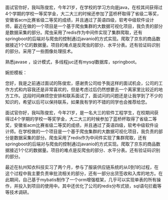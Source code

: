 面试官你好，我叫陈俊宏，今年21岁，在学校的学习方向是java，在校其间获得过4个学期的学校一等奖学金，大二大三的时候还参加了蓝桥杯取得了省级二等奖，安徽省acm比赛省级二等奖的成绩，并且通过了英语四级，软考中级软件设计师，最近在做的一个项目是一个基于爬虫集群的大数据可视化项目，我负责的部分是数据采集的部分。爬虫采用了redis作为中间件实现了集群爬取，还有springboot的后端对与爬虫的控制通过javanio的方式实现。爬取了京东的商品数据接近1个亿的数据量。项目的难点是反爬虫的部分、水平分表。还有验证码识别的部分。采用了一些图像处理技术。

熟悉javase ，设计模式，多线程juc还有mysql数据库，springboot。



婉拒模板：

您好，我是之前通过面试的陈俊宏，感谢贵公司给予我这样的面试机会，公司的工作方式和内容我还是非常喜欢的，但是考虑过后仍然想要去一个离家里比较近的地方工作。这段时间麻烦您安排和联系面试了，面试问的问题还是让我学到了不少的知识的，希望以后可以保持联系，如果我有学的不错的同学也会推荐给您。



​	面试官你好，我叫陈俊宏，今年21岁，是一名大三的软件工程学生，在校期间获得过4个学期的学校一等奖学金，大二大三的时候参加了蓝桥杯取得了省级二等奖，安徽省acm比赛省级二等奖的成绩，并且通过了英语四级，软考中级软件设计师。在学校做的一个项目是一个基于爬虫集群的大数据可视化项目，我负责的部分是数据采集的部分。爬虫采用了redis作为中间件实现了集群爬取，还有springboot的后端对与爬虫的控制通过javanio的方式实现。爬取了京东的商品数据接近1个亿的数据量。项目的难点是反爬虫的部分、水平分表。还有验证码识别的部分。

​	最近在杭州知衣科技实习了两个月，参与了服装供应链系统的从0到1的过程，在这个过程中我主要负责审批流相关的部分，还有一部分出货签收和入库的地方。在此期间，自己基于mybatis制作了一个orm增强框架，几乎可以实现单表的所有操作，并投入到项目的使用中。其中还优化了公司的redis分布式锁，sql语句拦截等等技术调研。

